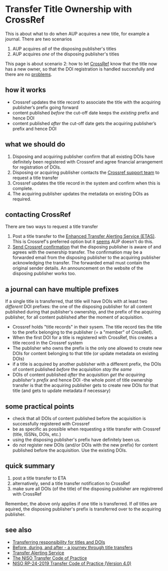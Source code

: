 # Transfer Title Ownership with CrossRef

This is about what to do when AUP acquires a new title, for example a journal. There are two scenarios

1. AUP acquires _all_ of the disposing publisher's titles
2. AUP acquires _one_ of the disposing publisher's titles

This page is about scenario 2: how to let [CrossRef](crossref.md) know that the title now has a new owner, so that the DOI registration is handled succesfully and there are no [problems](doiregistrationerrors.md).

## how it works

- Crossref updates the title record to associate the title with the acquiring publisher’s prefix going forward
- content published _before_ the cut-off date keeps the _existing_ prefix and hence DOI
- content published _after_ the cut-off date gets the acquiring publisher’s prefix and hence DOI

## what we should do

1. Disposing and acquiring publisher confirm that all existing DOIs have definitely been registered with Crossref and agree financial arrangement for registration of DOIs.
2. Disposing or acquiring publisher contacts the [Crossref support team](https://www.crossref.org/contact/) to request a title transfer
3. Crossref updates the title record in the system and confirm when this is complete.
4. The acquiring publisher updates the metadata on existing DOIs as required.

## contacting CrossRef
There are two ways to request a title transfer

1. Post a title transfer to the [Enhanced Transfer Alerting Service (ETAS)](https://journaltransfer.issn.org/). This is Crossref's preferred option but it [seems](https://journaltransfer.issn.org/api?query=rpcn:aup) AUP doesn't do this.
2. [Send Crossref confirmation](mailto:member@crossref.org) that the disposing publisher is aware of and agrees with the ownership transfer. The confirmation may be a forwarded email from the disposing publisher to the acquiring publisher acknowledging the transfer. The forwarded email must contain the original sender details. An announcement on the website of the disposing publisher works too.

## a journal can have multiple prefixes
If a single title is transferred, that title will have DOIs with at least two _different_ DOI prefixes: the one of the disposing publisher for all content published during that publisher's ownership, and the prefix of the acquiring publisher, for all content published after the moment of acquisition.

- Crossref holds "title records" in their sysem. The title record ties the title to the prefix belonging to the publisher (= a "member" of CrossRef).
- When the first DOI for a title is registered with CrossRef, this creates a title record in the Crossref system
- The publisher who owns the prefix is the only one allowed to create new DOIs for content belonging to that title (or update metadata on existing DOIs)
- if a title is acquired by another publisher with a different prefix, the DOIs of content published _before_ the acquisition _stay the same_
- DOIs of content published _after_ the acquisition _get the acquiring publisher's prefix_ and hence DOI
-the whole point of title ownership transfer is that the acquiring publisher gets to create new DOIs for that title (and gets to update metadata if necessary)

## some practical points
- check that all DOIs of content published before the acquisition is successfully registered with Crossref
- be as specific as possible when requesting a title transfer with Crossref (title, ISSNs, DOIs, etc.)
- using the disposing publisher's prefix have definitely been  us. 
- do _not_ register new DOIs (and/or DOIs with the new prefix) for content published before the acquisition. Use the existing DOIs.


## quick summary
1. post a title transfer to ETA
2. alternatively, send a title transfer notification to CrossRef
3. make sure all DOIs (of the title) of the disposing publisher are registrered with CrossRef

Remember, the above only applies if one title is transferred. If _all_ titles are aquired, the disposing publisher's prefix is transferred over to the acquiring publisher.

## see also

- [Transferring responsibility for titles and DOIs](https://www.crossref.org/documentation/register-maintain-records/creating-and-managing-dois/transferring-responsibility-for-dois/)
- [Before, during, and after - a journey through title transfers](https://www.crossref.org/blog/before-during-and-after-a-journey-through-title-transfers/)
- [Transfer Alerting Service](https://journaltransfer.issn.org/)
- [The NISO Transfer Code of Practice](https://www.niso.org/standards-committees/transfer)
- [NISO RP-24-2019 Transfer Code of Practice (Version 4.0)](https://www.niso.org/publications/rp-24-2019-transfer)



